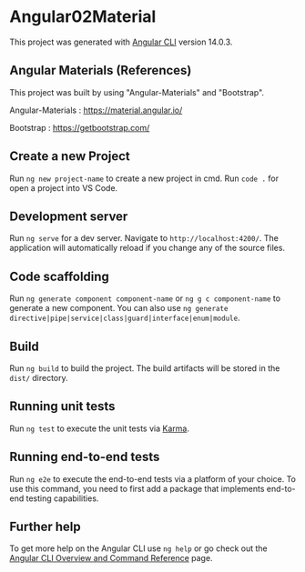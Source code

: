 # Angular02Material

This project was generated with [Angular CLI](https://github.com/angular/angular-cli) version 14.0.3.

## Angular Materials (References)

This project was built by using "Angular-Materials" and "Bootstrap".

  Angular-Materials : https://material.angular.io/
  
  Bootstrap : https://getbootstrap.com/
  
## Create a new Project

Run `ng new project-name` to create a new project in cmd. Run `code .` for open a project into VS Code.

## Development server

Run `ng serve` for a dev server. Navigate to `http://localhost:4200/`. The application will automatically reload if you change any of the source files.

## Code scaffolding

Run `ng generate component component-name`  or `ng g c component-name` to generate a new component. You can also use `ng generate directive|pipe|service|class|guard|interface|enum|module`.

## Build

Run `ng build` to build the project. The build artifacts will be stored in the `dist/` directory.

## Running unit tests

Run `ng test` to execute the unit tests via [Karma](https://karma-runner.github.io).

## Running end-to-end tests

Run `ng e2e` to execute the end-to-end tests via a platform of your choice. To use this command, you need to first add a package that implements end-to-end testing capabilities.

## Further help

To get more help on the Angular CLI use `ng help` or go check out the [Angular CLI Overview and Command Reference](https://angular.io/cli) page.
